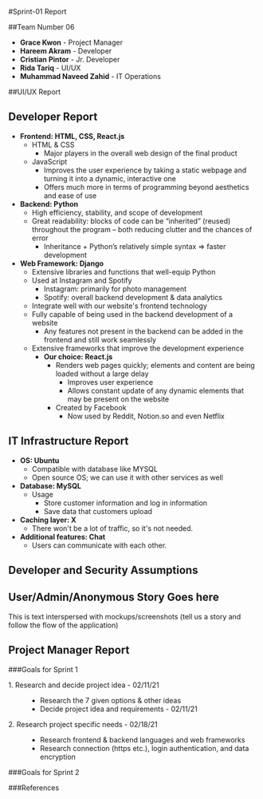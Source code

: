 #Sprint-01 Report

##Team Number 06
* <b>Grace Kwon</b> - Project Manager
* <b>Hareem Akram</b> - Developer
* <b>Cristian Pintor</b> - Jr. Developer
* <b>Rida Tariq</b> - UI/UX
* <b>Muhammad Naveed Zahid</b> - IT Operations

##UI/UX Report

## Developer Report
* <b>Frontend: HTML, CSS, React.js</b>
  * HTML & CSS
    * Major players in the overall web design of the final product
  * JavaScript
    * Improves the user experience by taking a static webpage and turning it into a dynamic, interactive one
    * Offers much more in terms of programming beyond aesthetics and ease of use
* <b>Backend: Python</b>
  * High efficiency, stability, and scope of development
  * Great readability: blocks of code can be “inherited” (reused) throughout the program – both reducing clutter and the chances of error
    * Inheritance + Python’s relatively simple syntax => faster development
* <b>Web Framework: Django</b>
  * Extensive libraries and functions that well-equip Python
  * Used at Instagram and Spotify
    * Instagram: primarily for photo management
    * Spotify: overall backend development & data analytics
  * Integrate well with our website's frontend technology
  * Fully capable of being used in the backend development of a website
    * Any features not present in the backend can be added in the frontend and still work seamlessly
  * Extensive frameworks that improve the development experience
    * <b>Our choice: React.js</b>
      * Renders web pages quickly; elements and content are being loaded without a large delay
        * Improves user experience
        * Allows constant update of any dynamic elements that may be present on the website
      * Created by Facebook
        * Now used by Reddit, Notion.so and even Netflix
## IT Infrastructure Report
* <b>OS: Ubuntu</b>
  * Compatible with database like MYSQL
  * Open source OS; we can use it with other services as well
* <b>Database: MySQL</b>
  * Usage
    * Store customer information and log in information
    * Save data that customers upload
* <b>Caching layer: X</b>
  * There won't be a lot of traffic, so it's not needed.
* <b>Additional features: Chat</b>
  * Users can communicate with each other.

## Developer and Security Assumptions

## User/Admin/Anonymous Story Goes here

This is text interspersed with mockups/screenshots (tell us a story and follow the flow of the application)

## Project Manager Report
###Goals for Sprint 1
<dl>
    <dt>1. Research and decide project idea - 02/11/21</dt>
    <dd><ul>
        <li>Research the 7 given options & other ideas</li>
        <li>Decide project idea and requirements  - 02/11/21</li>
    </ul></dd>
    <dt>2. Research project specific needs - 02/18/21</dt>
    <dd><ul>
        <li>Research frontend & backend languages and web frameworks</li>
        <li>Research connection (https etc.), login authentication, and data encryption</li>
    </ul></dd>
</dl>

###Goals for Sprint 2

###References
